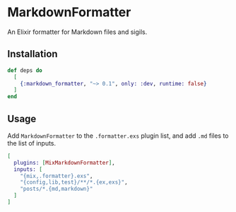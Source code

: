 # MarkdownFormatter

An Elixir formatter for Markdown files and sigils.

## Installation

```elixir
def deps do
  [
    {:markdown_formatter, "~> 0.1", only: :dev, runtime: false}
  ]
end
```

## Usage

Add `MarkdownFormatter` to the `.formatter.exs` plugin list, and add `.md` files
to the list of inputs.

```elixir
[
  plugins: [MixMarkdownFormatter],
  inputs: [
    "{mix,.formatter}.exs",
    "{config,lib,test}/**/*.{ex,exs}",
    "posts/*.{md,markdown}"
  ]
]
```